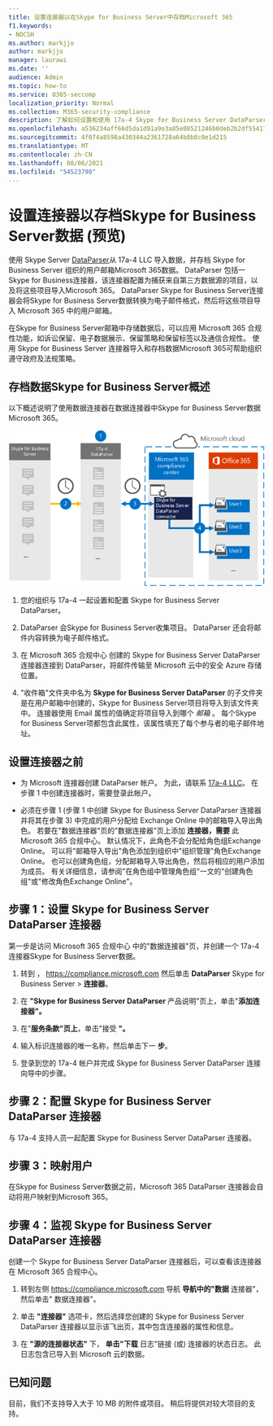 ```yaml
---
title: 设置连接器以在Skype for Business Server中存档Microsoft 365
f1.keywords:
- NOCSH
ms.author: markjjo
author: markjjo
manager: laurawi
ms.date: ''
audience: Admin
ms.topic: how-to
ms.service: O365-seccomp
localization_priority: Normal
ms.collection: M365-security-compliance
description: 了解如何设置和使用 17a-4 Skype for Business Server DataParser 连接器在 Microsoft 365 中导入和Skype for Business Server数据。
ms.openlocfilehash: a536234aff66d5da1d91a9e3a85e08521246b0deb2b2df554170c1ec0b1bd59e
ms.sourcegitcommit: 4f074a8598a430344a2361728a64b8b8c0e1d215
ms.translationtype: MT
ms.contentlocale: zh-CN
ms.lasthandoff: 08/06/2021
ms.locfileid: "54523798"
---
```

# <a name="set-up-a-connector-to-archive-skype-for-business-server-data-preview"></a>设置连接器以存档Skype for Business Server数据 (预览) 

使用 Skype Server [DataParser](https://www.17a-4.com/skype-server-dataparser/)从 17a-4 LLC 导入数据，并存档 Skype for Business Server 组织的用户邮箱Microsoft 365数据。 DataParser 包括一Skype for Business连接器，该连接器配置为捕获来自第三方数据源的项目，以及将这些项目导入Microsoft 365。 DataParser Skype for Business Server连接器会将Skype for Business Server数据转换为电子邮件格式，然后将这些项目导入 Microsoft 365 中的用户邮箱。

在Skype for Business Server邮箱中存储数据后，可以应用 Microsoft 365 合规性功能，如诉讼保留、电子数据展示、保留策略和保留标签以及通信合规性。 使用 Skype for Business Server 连接器导入和存档数据Microsoft 365可帮助组织遵守政府及法规策略。

## <a name="overview-of-archiving-skype-for-business-server-data"></a>存档数据Skype for Business Server概述

以下概述说明了使用数据连接器在数据连接器中Skype for Business Server数据Microsoft 365。

![17a-4 Skype for Business Server数据的存档工作流](../media/SkypeServerDataParserConnectorWorkflow.png)

1. 您的组织与 17a-4 一起设置和配置 Skype for Business Server DataParser。

2. DataParser 会Skype for Business Server收集项目。 DataParser 还会将邮件内容转换为电子邮件格式。

3. 在 Microsoft 365 合规中心 创建的 Skype for Business Server DataParser 连接器连接到 DataParser，将邮件传输至 Microsoft 云中的安全 Azure 存储 位置。

4. "收件箱"文件夹中名为 **Skype for Business Server DataParser** 的子文件夹是在用户邮箱中创建的，Skype for Business Server项目将导入到该文件夹中。 连接器使用 Email 属性的值确定将项目导入到哪个 *邮箱* 。 每个Skype for Business Server项都包含此属性，该属性填充了每个参与者的电子邮件地址。

## <a name="before-you-set-up-a-connector"></a>设置连接器之前

- 为 Microsoft 连接器创建 DataParser 帐户。 为此，请联系 [17a-4 LLC](https://www.17a-4.com/contact/)。 在步骤 1 中创建连接器时，需要登录此帐户。

- 必须在步骤 1 (步骤 1 中创建 Skype for Business Server DataParser 连接器并将其在步骤 3) 中完成的用户分配给 Exchange Online 中的邮箱导入导出角色。 若要在"数据连接器"页的"数据连接器"页上添加 **连接器，需要** 此Microsoft 365 合规中心。 默认情况下，此角色不会分配给角色组Exchange Online。 可以将"邮箱导入导出"角色添加到组织中"组织管理"角色Exchange Online。 也可以创建角色组，分配邮箱导入导出角色，然后将相应的用户添加为成员。 有关详细信息，请参阅"在角色[](/Exchange/permissions-exo/role-groups#create-role-groups)组中管理角色组[](/Exchange/permissions-exo/role-groups#modify-role-groups)"一文的"创建角色组"或"修改角色Exchange Online"。

## <a name="step-1-set-up-a-skype-for-business-server-dataparser-connector"></a>步骤 1：设置 Skype for Business Server DataParser 连接器

第一步是访问 Microsoft 365 合规中心 中的"数据连接器"页，并创建一个 17a-4 连接器Skype for Business Server数据。

1. 转到 ， <https://compliance.microsoft.com> 然后单击 **DataParser** Skype for Business Server  >  **连接器**。

2. 在 **"Skype for Business Server DataParser** 产品说明"页上，单击"**添加连接器"。**

3. 在"**服务条款"页上**，单击"接受 **"。**

4. 输入标识连接器的唯一名称，然后单击下一 **步**。

5. 登录到您的 17a-4 帐户并完成 Skype for Business Server DataParser 连接向导中的步骤。

## <a name="step-2-configure-the-skype-for-business-server-dataparser-connector"></a>步骤 2：配置 Skype for Business Server DataParser 连接器

与 17a-4 支持人员一起配置 Skype for Business Server DataParser 连接器。

## <a name="step-3-map-users"></a>步骤 3：映射用户

在Skype for Business Server数据之前，Microsoft 365 DataParser 连接器会自动将用户映射到Microsoft 365。

## <a name="step-4-monitor-the-skype-for-business-server-dataparser-connector"></a>步骤 4：监视 Skype for Business Server DataParser 连接器

创建一个 Skype for Business Server DataParser 连接器后，可以查看该连接器在 Microsoft 365 合规中心。

1. 转到左侧 <https://compliance.microsoft.com> 导航 **导航中的"数据** 连接器"，然后单击" 数据连接器"。

2. 单击 **"连接器"** 选项卡，然后选择您创建的 Skype for Business Server DataParser 连接器以显示该飞出页，其中包含连接器的属性和信息。

3. 在 **"源的连接器状态"** 下， **单击"下载** 日志"链接 (或) 连接器的状态日志。 此日志包含已导入到 Microsoft 云的数据。

## <a name="known-issues"></a>已知问题

目前，我们不支持导入大于 10 MB 的附件或项目。 稍后将提供对较大项目的支持。
